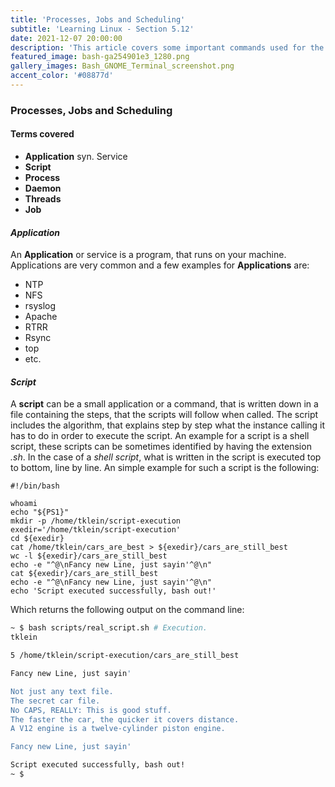```yaml
---
title: 'Processes, Jobs and Scheduling'
subtitle: 'Learning Linux - Section 5.12'
date: 2021-12-07 20:00:00
description: 'This article covers some important commands used for the user account management as often done by system administrators in a corporate environment.'
featured_image: bash-ga254901e3_1280.png
gallery_images: Bash_GNOME_Terminal_screenshot.png
accent_color: '#08877d'
---
```



### Processes, Jobs and Scheduling 


#### Terms covered

- **Application** syn. Service
- **Script**
- **Process**
- **Daemon**
- **Threads**
- **Job**

#### *Application*

An **Application** or service is a program, that runs on your machine. Applications are very common and a few examples for **Applications** are:

- NTP
- NFS
- rsyslog
- Apache
- RTRR
- Rsync
- top
- etc.

#### *Script*

A **script** can be a small application or a command, that is written down in a file containing the steps, that the scripts will follow when called. The script includes the algorithm, that explains step by step what the instance calling it has to do in order to execute the script. An example for a script is a shell script, these scripts can be sometimes identified by having the extension *.sh*. 
In the case of a *shell script*, what is written in the script is executed top to bottom, line by line.
An simple example for such a script is the following:

```shell
#!/bin/bash

whoami
echo "${PS1}"
mkdir -p /home/tklein/script-execution
exedir='/home/tklein/script-execution'
cd ${exedir}
cat /home/tklein/cars_are_best > ${exedir}/cars_are_still_best
wc -l ${exedir}/cars_are_still_best
echo -e "^@\nFancy new Line, just sayin'^@\n"
cat ${exedir}/cars_are_still_best
echo -e "^@\nFancy new Line, just sayin'^@\n"
echo 'Script executed successfully, bash out!'
```

Which returns the following output on the command line:

```bash
~ $ bash scripts/real_script.sh # Execution.
tklein

5 /home/tklein/script-execution/cars_are_still_best

Fancy new Line, just sayin'

Not just any text file.
The secret car file.
No CAPS, REALLY: This is good stuff.
The faster the car, the quicker it covers distance.
A V12 engine is a twelve-cylinder piston engine. 

Fancy new Line, just sayin'

Script executed successfully, bash out!
~ $ 
```